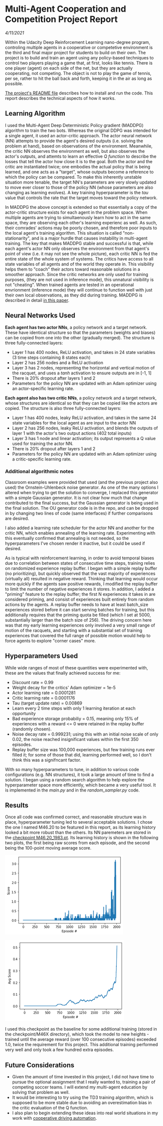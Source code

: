 # Multi-Agent Cooperation and Competition Project Report

_4/11/2021_

Within the Udacity Deep Reinforcement Learning nano-degree program, controling multiple agents in a cooperative or competetive environment is the third and final major project for students to build on their own.  The project is to build and train an agent using any policy-based techniques to control two players playing a game that, at first, looks like tennis.  There is one player (agent) on each side of the net, but they are actually cooperating, not competing.  The object is not to play the game of tennis, per se, rather to hit the ball back and forth, keeping it in the air as long as possible.

[The project's README file](../README.md) describes how to install and run the code.
This report describes the technical aspects of how it works.

## Learning Algorithm

I used the Multi-Agent Deep Deterministic Policy gradient (MADDPG) algorithm to train the two bots.
Whereas the original DDPG was intended for a single agent, it used an actor-critic approach.
The actor neural network (NN) attempts to provide the agent's desired outputs (i.e. solving the problem at hand), based on observations of the environment.
Meanwhile, the critic NN observes the environment as well, but also observes the actor's outputs, and attemts to learn an effective _Q function_ to describe the losses that tell the actor how close it is to the goal.
Both the actor and the critic are instantiated twice; one embodies the actual policy that is being learned, and one acts as a "target", whose outputs become a reference to which the policy can be compared.
To make this inherently unstable situation more tenable, the target NN's parameters are very slowly updated to move ever closer to those of the policy NN (whose parameters are also changing as learning evolves).
A key training hyperparameter is the _tau_ value that controls the rate that the target moves toward the policy network.

In MADDPG the above concept is extended so that essentially a copy of the actor-critic structure exists for each agent in the problem space.
When multiple agents are trying to simultaenously learn how to act in the same space, they are observing each other's learning experienc as well.
As such, their comrades' actions may be poorly chosen, and therefore poor inputs to the local agent's training algorithm.
This situation is called "non-stationarity", and is a major hurdle that causes instability in multi-agent training.
The key that makes MADDPG stable and successful is that, while each agent's actor NN only observes the environment from that agent's point of view (i.e. it may not see the whole picture), each critic NN is fed the entire state of the whole system of systems.
The critics have access to all state variables of all agents and of the world they operate in.
This visibility helps them to "coach" their actors toward reasonable solutions in a smoother approach.
Since the critic networks are only used for training purposes, (they are not used in inference mode), this unnatural visibility is not "cheating".
When trained agents are tested in an operational envrionment (inference mode) they will continue to function well with just their own local observations, as they did during training.
MADDPG is described in detail [in this paper](https://arxiv.org/pdf/1706.02275.pdf).

## Neural Networks Used

**Each agent has two actor NNs**, a policy network and a target network.
These have identical structure so that the parameters (weights and biases) can be copied from one into the other (gradually merged).  The structure is three fully-connected layers:
- Layer 1 has 400 nodes, ReLU activation, and takes in 24 state variables (3 time steps containing 8 states each)
- Layer 2 has 256 nodes and a ReLU activation
- Layer 3 has 2 nodes, representing the horizontal and vertical motion of the racquet, and uses a _tanh_ activation to ensure outputs are in [-1, 1]
- There is 20% dropout after layers 1 and 2
- Parameters for the policy NN are updated with an Adam optimizer using an actor-specific learning rate.

**Each agent also has two critic NNs**, a policy network and a target network, whose structures are identical so that they can be copied like the actors are copied.  The structure is also three fully-connected layers:
- Layer 1 has 400 nodes, leaky ReLU activation, and takes in the same 24 state variables for the local agent as are input to the actor NN
- Layer 2 has 256 nodes, leaky ReLU activation, and blends the outputs of layer 1 with the actor's two output actions (402 total inputs)
- Layer 3 has 1 node and linear activation; its output represents a Q value used for training the actor NN.
- There is 20% dropout after layers 1 and 2
- Parameters for the policy NN are updated with an Adam optimizer using a critic-specific learning rate.

### Additional algorithmic notes

Classroom examples were provided that used (and the previous project also used) the Ornstein-Uhlenbeck noise generator.
As one of the many options I altered when trying to get the solution to converge, I replaced this generator with a simple Gaussian generator.
It is not clear how much that change contributed to the final success, but the Gaussian generator is being used in the final solution.
The OU generator code is in the repo, and can be dropped in by changing two lines of code (same interfaces) if further comparisons are desired.

I also added a learning rate scheduler for the actor NN and another for the critic NN, which enables annealing of the learning rate.
Experimenting with this eventually confirmed that annealing is not needed, so the hyperparameters I've chosen render it inactive, but it could be used if desired.

As is typical with reinforcement learning, in order to avoid temporal biases due to correlation between states of consecutive time steps, training relies on randomized experience replay buffer.
I began with a simple replay buffer (no prioritizing), but quickly observed that the vast majority of experiences (virtually all) resulted in negative reward.
Thinking that learning would occur more quickly if the agents saw positive rewards, I modified the replay buffer to limit the number of negative experiences it stores.
In addition, I added a "priming" feature to the replay buffer; the first N experiences it takes in are considered priming, and consist of experiences built entirely from random actions by the agents.
A replay buffer needs to have at least batch_size experiences stored before it can start serving batches for training, but this additionally requires that the priming quota be filled (which I set at 5000, substantially larger than the batch size of 256).
The driving concern here was that my early learning experiences only involved a very small range of motion of the racquets, and starting with a substantial set of training experiences that covered the full range of possible motion would help to force agents to explore "corner cases" more.

## Hyperparameters Used

While wide ranges of most of these quantities were experimented with, these are the values that finally achieved success for me:

- Discount rate = 0.99
- Weight decay for the critics' Adam optimizer = 1e-5
- Actor learning rate = 0.0001281
- Critic learning rate = 0.0001176
- Tau (target update rate) = 0.00869
- Learn every 2 time steps with only 1 learning iteration at each opportunity
- Bad experience storage probabiliy = 0.15, meaning only 15% of experiences with a reward <= 0 were retained in the replay buffer (randomly chosen).
- Noise decay rate = 0.999231; using this with an initial noise scale of only 0.02, the noise reached insignificant values within the first 350 episodes.
- Replay buffer size was 100,000 experiences, but few training runs ever filled it; for some of those that did, learning performed well, so I don't think this was a signifncant factor.

With so many hyperparameters to tune, in addition to various code configurations (e.g. NN structures), it took a large amount of time to find a solution.
I began using a random search algorithm to help explore the hyperparameter space more efficiently, which became a very useful tool.  It is implemented in the _main.py_ and in the _random_sampler.py_ code.

## Results

Once all code was confirmed correct, and reasonable structure was in place, hyperparameter tuning led to several acceptable solutions.
I chose the one I named M46.20 to be featured in this report, as its learning history looked a bit more robust than the others.
Its NN paremeters are stored in the [checkpoint M46.20_1983.pt](../checkpoint/M46/M46.20_1983.pt).
Its learning history is shown in the following two plots, the first being raw scores from each episode, and the second being the 100-point moving average score.

![Raw scores](M46.20_scores.png)

![Moving avg](M46.20_avg_score.png)

I used this checkpoint as the baseline for some additional training (stored in the checkpoint/M46X directory), which took the model to new heights - trained until the average reward (over 100 consecutive episodes) exceeded 1.0, twice the requirement for this project.
This additional training performed very well and only took a few hundred extra episodes.

## Future Considerations

- Given the amount of time invested in this project, I did not have time to pursue the optional assignment that I really wanted to, training a pair of competing soccer teams.
I will extend my multi-agent education by solving that problem as well.
- It would be interesting to try using the TD3 training algorithm, which is supposed to be more stable due to avoiding an overestimation bias in the critic evaluation of the Q function.
- I also plan to begin extending these ideas into real world situations in my work with [cooperative driving automation](https://github.com/usdot-fhwa-stol/carma-platform).
